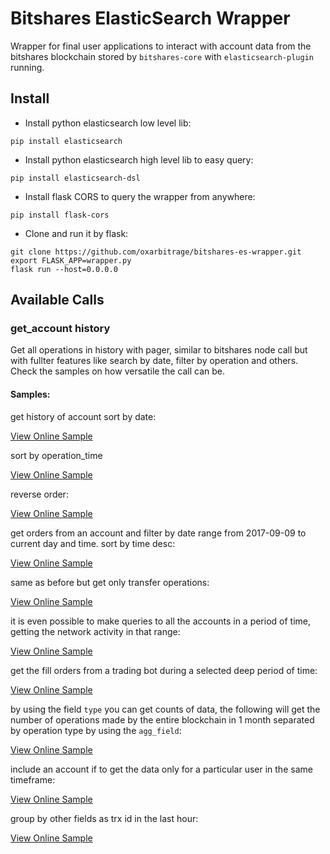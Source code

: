 # Bitshares ElasticSearch Wrapper

Wrapper for final user applications to interact with account data from the bitshares blockchain stored by  `bitshares-core` with `elasticsearch-plugin` running. 

## Install

- Install python elasticsearch low level lib:

`pip install elasticsearch`

- Install python elasticsearch high level lib to easy query:

`pip install elasticsearch-dsl`

- Install flask CORS to query the wrapper from anywhere:

`pip install flask-cors`

- Clone and run it by flask:

```
git clone https://github.com/oxarbitrage/bitshares-es-wrapper.git
export FLASK_APP=wrapper.py
flask run --host=0.0.0.0
```
 
 ## Available Calls
 
 ### get_account history
 
Get all operations in history with pager, similar to bitshares node call but with fullter features like search by date, filter by operation and others. Check the samples on how versatile the call can be.
 
 #### Samples:
 
 get history of account sort by date:

[View Online Sample](http://209.188.21.157:5000/get_account_history?account_id=1.2.282&from=100&size=10&sort_by=block_data.block_time)

sort by operation_time

[View Online Sample](http://209.188.21.157:5000/get_account_history?account_id=1.2.282&from=100&size=10&sort_by=operation_type)

reverse order:

[View Online Sample](http://209.188.21.157:5000/get_account_history?account_id=1.2.282&from=100&size=10&sort_by=-operation_type)

get orders from an account and filter by date range from 2017-09-09 to current day and time. sort by time desc:

[View Online Sample](http://209.188.21.157:5000/get_account_history?account_id=1.2.282&from=0&size=10&sort_by=-block_data.block_time&from_date=2017-09-01&to_date=now)

same as before but get only transfer operations:

[View Online Sample](http://209.188.21.157:5000/get_account_history?account_id=1.2.282&from=0&size=10&sort_by=-block_data.block_time&from_date=2017-09-01&to_date=now&operation_type=0)

it is even possible to make queries to all the accounts in a period of time, getting the network activity in that range:

[View Online Sample](http://209.188.21.157:5000/get_account_history?from=0&size=10&sort_by=-block_data.block_time&from_date=2017-09-01&to_date=now)

get the fill orders from a trading bot during a selected deep period of time:

[View Online Sample](http://209.188.21.157:5000/get_account_history?account_id=1.2.36449&from=0&size=10&sort_by=-block_data.block_time&from_date=2016-10-01&to_date=2016-12-01&operation_type=4)

by using the field `type` you can get counts of data, the following will get the number of operations made by the entire blockchain in 1 month separated by operation type by using the `agg_field`:

[View Online Sample](http://209.188.21.157:5000/get_account_history?from_date=2017-11-01&to_date=2017-11-30&type=aggs&agg_field=operation_type)

include an account if to get the data only for a particular user in the same timeframe:
 
[View Online Sample](http://209.188.21.157:5000/get_account_history?account_id=1.2.282&from_date=2017-11-01&to_date=2017-11-30&type=aggs&agg_field=operation_type)

group by other fields as trx id in the last hour:

[View Online Sample](http://209.188.21.157:5000/get_account_history?from_date=now-1h&to_date=now&type=aggs&agg_field=block_data.trx_id.keyword)